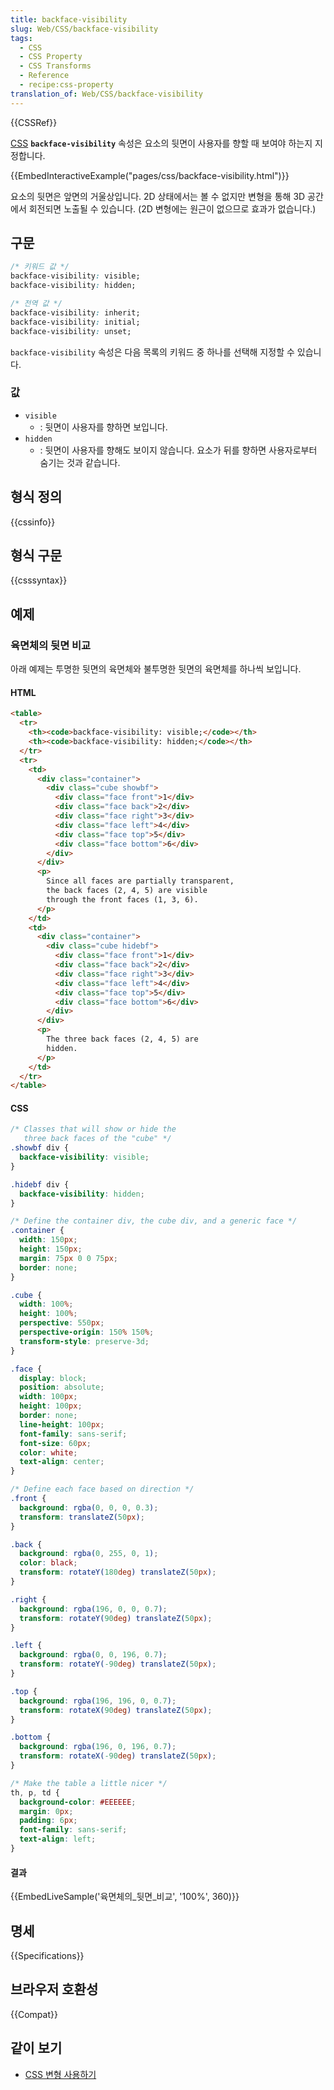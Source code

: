 ```yaml
---
title: backface-visibility
slug: Web/CSS/backface-visibility
tags:
  - CSS
  - CSS Property
  - CSS Transforms
  - Reference
  - recipe:css-property
translation_of: Web/CSS/backface-visibility
---
```

{{CSSRef}}

[CSS](/ko/docs/Web/CSS) **`backface-visibility`** 속성은 요소의 뒷면이 사용자를 향할 때 보여야 하는지 지정합니다.

{{EmbedInteractiveExample("pages/css/backface-visibility.html")}}

요소의 뒷면은 앞면의 거울상입니다. 2D 상태에서는 볼 수 없지만 변형을 통해 3D 공간에서 회전되면 노출될 수 있습니다. (2D 변형에는 원근이 없으므로 효과가 없습니다.)

## 구문

```css
/* 키워드 값 */
backface-visibility: visible;
backface-visibility: hidden;

/* 전역 값 */
backface-visibility: inherit;
backface-visibility: initial;
backface-visibility: unset;
```

`backface-visibility` 속성은 다음 목록의 키워드 중 하나를 선택해 지정할 수 있습니다.

### 값

- `visible`
  - : 뒷면이 사용자를 향하면 보입니다.
- `hidden`
  - : 뒷면이 사용자를 향해도 보이지 않습니다. 요소가 뒤를 향하면 사용자로부터 숨기는 것과 같습니다.

## 형식 정의

{{cssinfo}}

## 형식 구문

{{csssyntax}}

## 예제

### 육면체의 뒷면 비교

아래 예제는 투명한 뒷면의 육면체와 불투명한 뒷면의 육면체를 하나씩 보입니다.

#### HTML

```html
<table>
  <tr>
    <th><code>backface-visibility: visible;</code></th>
    <th><code>backface-visibility: hidden;</code></th>
  </tr>
  <tr>
    <td>
      <div class="container">
        <div class="cube showbf">
          <div class="face front">1</div>
          <div class="face back">2</div>
          <div class="face right">3</div>
          <div class="face left">4</div>
          <div class="face top">5</div>
          <div class="face bottom">6</div>
        </div>
      </div>
      <p>
        Since all faces are partially transparent,
        the back faces (2, 4, 5) are visible
        through the front faces (1, 3, 6).
      </p>
    </td>
    <td>
      <div class="container">
        <div class="cube hidebf">
          <div class="face front">1</div>
          <div class="face back">2</div>
          <div class="face right">3</div>
          <div class="face left">4</div>
          <div class="face top">5</div>
          <div class="face bottom">6</div>
        </div>
      </div>
      <p>
        The three back faces (2, 4, 5) are
        hidden.
      </p>
    </td>
  </tr>
</table>
```

#### CSS

```css
/* Classes that will show or hide the
   three back faces of the "cube" */
.showbf div {
  backface-visibility: visible;
}

.hidebf div {
  backface-visibility: hidden;
}

/* Define the container div, the cube div, and a generic face */
.container {
  width: 150px;
  height: 150px;
  margin: 75px 0 0 75px;
  border: none;
}

.cube {
  width: 100%;
  height: 100%;
  perspective: 550px;
  perspective-origin: 150% 150%;
  transform-style: preserve-3d;
}

.face {
  display: block;
  position: absolute;
  width: 100px;
  height: 100px;
  border: none;
  line-height: 100px;
  font-family: sans-serif;
  font-size: 60px;
  color: white;
  text-align: center;
}

/* Define each face based on direction */
.front {
  background: rgba(0, 0, 0, 0.3);
  transform: translateZ(50px);
}

.back {
  background: rgba(0, 255, 0, 1);
  color: black;
  transform: rotateY(180deg) translateZ(50px);
}

.right {
  background: rgba(196, 0, 0, 0.7);
  transform: rotateY(90deg) translateZ(50px);
}

.left {
  background: rgba(0, 0, 196, 0.7);
  transform: rotateY(-90deg) translateZ(50px);
}

.top {
  background: rgba(196, 196, 0, 0.7);
  transform: rotateX(90deg) translateZ(50px);
}

.bottom {
  background: rgba(196, 0, 196, 0.7);
  transform: rotateX(-90deg) translateZ(50px);
}

/* Make the table a little nicer */
th, p, td {
  background-color: #EEEEEE;
  margin: 0px;
  padding: 6px;
  font-family: sans-serif;
  text-align: left;
}
```

#### 결과

{{EmbedLiveSample('육면체의_뒷면_비교', '100%', 360)}}

## 명세

{{Specifications}}

## 브라우저 호환성

{{Compat}}

## 같이 보기

- [CSS 변형 사용하기](/ko/docs/Web/CSS/CSS_Transforms/Using_CSS_transforms)
